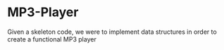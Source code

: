 # MP3-Player
Given a skeleton code, we were to implement data structures in order to create a functional MP3 player
